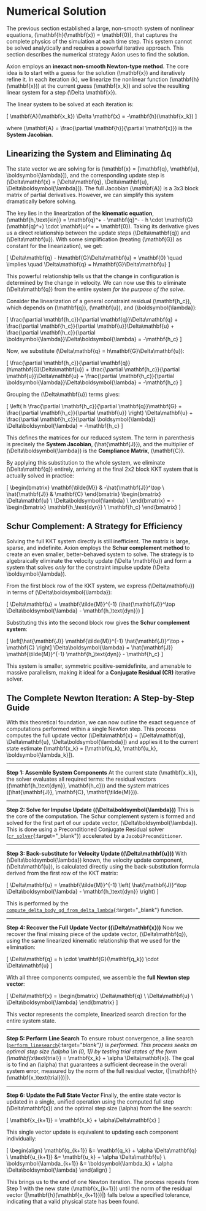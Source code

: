 # Numerical Solution

The previous section established a large, non-smooth system of nonlinear equations, \(\mathbf{h}(\mathbf{x}) = \mathbf{0}\), that captures the complete physics of the simulation at each time step. This system cannot be solved analytically and requires a powerful iterative approach. This section describes the numerical strategy Axion uses to find the solution.

Axion employs an **inexact non-smooth Newton-type method**. The core idea is to start with a guess for the solution \(\mathbf{x}\) and iteratively refine it. In each iteration \(k\), we linearize the nonlinear function \(\mathbf{h}(\mathbf{x})\) at the current guess \(\mathbf{x_k}\) and solve the resulting linear system for a step \(\Delta \mathbf{x}\).

The linear system to be solved at each iteration is:

\[
\mathbf{A}(\mathbf{x_k}) \Delta \mathbf{x} = -\mathbf{h}(\mathbf{x_k})
\]

where \(\mathbf{A} = \frac{\partial \mathbf{h}}{\partial \mathbf{x}}\) is the **System Jacobian**.

## Linearizing the System and Eliminating Δq

The state vector we are solving for is \(\mathbf{x} = [\mathbf{q}, \mathbf{u}, \boldsymbol{\lambda}]\), and the corresponding update step is \(\Delta\mathbf{x} = [\Delta\mathbf{q}, \Delta\mathbf{u}, \Delta\boldsymbol{\lambda}]\). The full Jacobian \(\mathbf{A}\) is a 3x3 block matrix of partial derivatives. However, we can simplify this system dramatically before solving.

The key lies in the linearization of the **kinematic equation**, \(\mathbf{h_\text{kin}} = \mathbf{q}^+ - \mathbf{q}^- - h \cdot \mathbf{G}(\mathbf{q}^+) \cdot \mathbf{u}^+ = \mathbf{0}\). Taking its derivative gives us a direct relationship between the update steps \(\Delta\mathbf{q}\) and \(\Delta\mathbf{u}\). With some simplification (treating \(\mathbf{G}\) as constant for the linearization), we get:

\[
\Delta\mathbf{q} - h\mathbf{G}\Delta\mathbf{u} = \mathbf{0} \quad \implies \quad \Delta\mathbf{q} = h\mathbf{G}\Delta\mathbf{u}
\]

This powerful relationship tells us that the change in configuration is determined by the change in velocity. We can now use this to eliminate \(\Delta\mathbf{q}\) from the entire system *for the purpose of the solve*.

Consider the linearization of a general constraint residual \(\mathbf{h_c}\), which depends on \(\mathbf{q}\), \(\mathbf{u}\), and \(\boldsymbol{\lambda}\):

\[
\frac{\partial \mathbf{h_c}}{\partial \mathbf{q}}\Delta\mathbf{q} + \frac{\partial \mathbf{h_c}}{\partial \mathbf{u}}\Delta\mathbf{u} + \frac{\partial \mathbf{h_c}}{\partial \boldsymbol{\lambda}}\Delta\boldsymbol{\lambda} = -\mathbf{h_c}
\]

Now, we substitute \(\Delta\mathbf{q} = h\mathbf{G}\Delta\mathbf{u}\):

\[
\frac{\partial \mathbf{h_c}}{\partial \mathbf{q}}(h\mathbf{G}\Delta\mathbf{u}) + \frac{\partial \mathbf{h_c}}{\partial \mathbf{u}}\Delta\mathbf{u} + \frac{\partial \mathbf{h_c}}{\partial \boldsymbol{\lambda}}\Delta\boldsymbol{\lambda} = -\mathbf{h_c}
\]

Grouping the \(\Delta\mathbf{u}\) terms gives:

\[
\left( h \frac{\partial \mathbf{h_c}}{\partial \mathbf{q}}\mathbf{G} + \frac{\partial \mathbf{h_c}}{\partial \mathbf{u}} \right) \Delta\mathbf{u} + \frac{\partial \mathbf{h_c}}{\partial \boldsymbol{\lambda}} \Delta\boldsymbol{\lambda} = -\mathbf{h_c}
\]

This defines the matrices for our reduced system. The term in parenthesis is precisely the **System Jacobian**, \(\hat{\mathbf{J}}\), and the multiplier of \(\Delta\boldsymbol{\lambda}\) is the **Compliance Matrix**, \(\mathbf{C}\).

By applying this substitution to the whole system, we eliminate \(\Delta\mathbf{q}\) entirely, arriving at the final 2x2 block KKT system that is actually solved in practice:

\[
    \begin{bmatrix}
        \mathbf{\tilde{M}} & -\hat{\mathbf{J}}^\top \\
        \hat{\mathbf{J}} & \mathbf{C}
    \end{bmatrix}
    \begin{bmatrix}
        \Delta\mathbf{u} \\
        \Delta\boldsymbol{\lambda} \\
    \end{bmatrix}
    =
    -\begin{bmatrix}
        \mathbf{h_\text{dyn}} \\
        \mathbf{h_c}
    \end{bmatrix}
\]

## Schur Complement: A Strategy for Efficiency

Solving the full KKT system directly is still inefficient. The matrix is large, sparse, and indefinite. Axion employs the **Schur complement method** to create an even smaller, better-behaved system to solve. The strategy is to algebraically eliminate the velocity update \(\Delta \mathbf{u}\) and form a system that solves *only* for the constraint impulse update \(\Delta \boldsymbol{\lambda}\).

From the first block row of the KKT system, we express \(\Delta\mathbf{u}\) in terms of \(\Delta\boldsymbol{\lambda}\):

\[
\Delta\mathbf{u} = \mathbf{\tilde{M}}^{-1} (\hat{\mathbf{J}}^\top \Delta\boldsymbol{\lambda} - \mathbf{h_\text{dyn}})
\]

Substituting this into the second block row gives the **Schur complement system**:

\[
    \left[\hat{\mathbf{J}} \mathbf{\tilde{M}}^{-1} \hat{\mathbf{J}}^\top + \mathbf{C} \right] \Delta\boldsymbol{\lambda} =
    \hat{\mathbf{J}} \mathbf{\tilde{M}}^{-1} \mathbf{h_\text{dyn}} - \mathbf{h_c}
\]

This system is smaller, symmetric positive-semidefinite, and amenable to massive parallelism, making it ideal for a **Conjugate Residual (CR)** iterative solver.

## The Complete Newton Iteration: A Step-by-Step Guide

With this theoretical foundation, we can now outline the exact sequence of computations performed within a single Newton step. This process computes the full update vector \(\Delta\mathbf{x} = [\Delta\mathbf{q}, \Delta\mathbf{u}, \Delta\boldsymbol{\lambda}]\) and applies it to the current state estimate \(\mathbf{x_k} = [\mathbf{q_k}, \mathbf{u_k}, \boldsymbol{\lambda_k}]\).

---
**Step 1: Assemble System Components**
At the current state \(\mathbf{x_k}\), the solver evaluates all required terms: the residual vectors (\(\mathbf{h_\text{dyn}}, \mathbf{h_c}\)) and the system matrices (\(\hat{\mathbf{J}}, \mathbf{C}, \mathbf{\tilde{M}}\)).

---
**Step 2: Solve for Impulse Update (\(\Delta\boldsymbol{\lambda}\))**
This is the core of the computation. The Schur complement system is formed and solved for the first part of our update vector, \(\Delta\boldsymbol{\lambda}\). This is done using a Preconditioned Conjugate Residual solver ([`cr_solver`](https://github.com/aleskucera/axion/blob/main/src/axion/optim/cr.py#L62-L158){:target="_blank"}) accelerated by a `JacobiPreconditioner`.

---
**Step 3: Back-substitute for Velocity Update (\(\Delta\mathbf{u}\))**
With \(\Delta\boldsymbol{\lambda}\) known, the velocity update component, \(\Delta\mathbf{u}\), is calculated directly using the back-substitution formula derived from the first row of the KKT matrix:

\[
\Delta\mathbf{u} = \mathbf{\tilde{M}}^{-1} \left( \hat{\mathbf{J}}^\top \Delta\boldsymbol{\lambda} - \mathbf{h_\text{dyn}} \right)
\]

This is performed by the [`compute_delta_body_qd_from_delta_lambda`](https://github.com/aleskucera/axion/blob/main/src/axion/core/linear_utils.py#L189-L218){:target="_blank"} function.

---
**Step 4: Recover the Full Update Vector (\(\Delta\mathbf{x}\))**
Now we recover the final missing piece of the update vector, \(\Delta\mathbf{q}\), using the same linearized kinematic relationship that we used for the elimination:

\[
\Delta\mathbf{q} = h \cdot \mathbf{G}(\mathbf{q_k}) \cdot \Delta\mathbf{u}
\]

With all three components computed, we assemble the **full Newton step vector**:

\[
\Delta\mathbf{x} = \begin{bmatrix} \Delta\mathbf{q} \\ \Delta\mathbf{u} \\ \Delta\boldsymbol{\lambda} \end{bmatrix}
\]

This vector represents the complete, linearized search direction for the entire system state.

---
**Step 5: Perform Line Search**
To ensure robust convergence, a line search ([`perform_linesearch`](https://github.com/aleskucera/axion/blob/main/src/axion/core/linesearch_utils.py#L48-L151){:target="*blank"}) is performed. This process seeks an optimal step size \(\alpha \in (0, 1]\) by testing trial states of the form \(\mathbf{x*\text{trial}} = \mathbf{x_k} + \alpha \Delta\mathbf{x}\). The goal is to find an \(\alpha\) that guarantees a sufficient decrease in the overall system error, measured by the norm of the full residual vector, \(\|\mathbf{h}(\mathbf{x_\text{trial}})\|\).

---
**Step 6: Update the Full State Vector**
Finally, the entire state vector is updated in a single, unified operation using the computed full step \(\Delta\mathbf{x}\) and the optimal step size \(\alpha\) from the line search:

\[
\mathbf{x_{k+1}} = \mathbf{x_k} + \alpha\Delta\mathbf{x}
\]

This single vector update is equivalent to updating each component individually:

\[
\begin{align}
\mathbf{q_{k+1}} &= \mathbf{q_k} + \alpha \Delta\mathbf{q} \\
\mathbf{u_{k+1}} &= \mathbf{u_k} + \alpha \Delta\mathbf{u} \\
\boldsymbol{\lambda_{k+1}} &= \boldsymbol{\lambda_k} + \alpha \Delta\boldsymbol{\lambda}
\end{align}
\]

This brings us to the end of one Newton iteration. The process repeats from Step 1 with the new state \(\mathbf{x_{k+1}}\) until the norm of the residual vector \(\|\mathbf{h}(\mathbf{x_{k+1}})\|\) falls below a specified tolerance, indicating that a valid physical state has been found.

